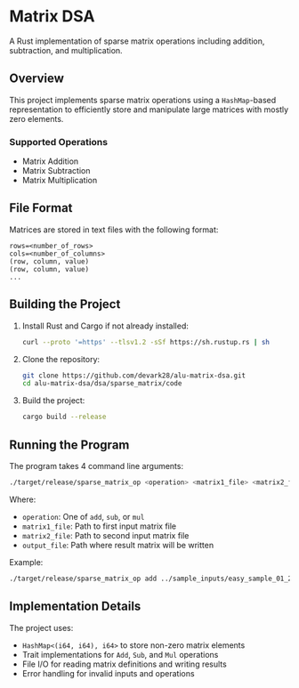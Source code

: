 # Matrix DSA

A Rust implementation of sparse matrix operations including addition, subtraction, and multiplication.

## Overview

This project implements sparse matrix operations using a `HashMap`-based representation to efficiently store and manipulate large matrices with mostly zero elements.

### Supported Operations

*   Matrix Addition
*   Matrix Subtraction
*   Matrix Multiplication

## File Format

Matrices are stored in text files with the following format:

```
rows=<number_of_rows>
cols=<number_of_columns>
(row, column, value)
(row, column, value)
...
```

## Building the Project

1.  Install Rust and Cargo if not already installed:

    ```bash
    curl --proto '=https' --tlsv1.2 -sSf https://sh.rustup.rs | sh
    ```
2.  Clone the repository:

    ```bash
    git clone https://github.com/devark28/alu-matrix-dsa.git
    cd alu-matrix-dsa/dsa/sparse_matrix/code
    ```
3.  Build the project:

    ```bash
    cargo build --release
    ```

## Running the Program

The program takes 4 command line arguments:

```bash
./target/release/sparse_matrix_op <operation> <matrix1_file> <matrix2_file> <output_file>
```

Where:

*   `operation`: One of `add`, `sub`, or `mul`
*   `matrix1_file`: Path to first input matrix file
*   `matrix2_file`: Path to second input matrix file
*   `output_file`: Path where result matrix will be written

Example:

```bash
./target/release/sparse_matrix_op add ../sample_inputs/easy_sample_01_2.txt ../sample_inputs/easy_sample_01_3.txt result.txt
```

## Implementation Details

The project uses:

*   `HashMap<(i64, i64), i64>` to store non-zero matrix elements
*   Trait implementations for `Add`, `Sub`, and `Mul` operations
*   File I/O for reading matrix definitions and writing results
*   Error handling for invalid inputs and operations
